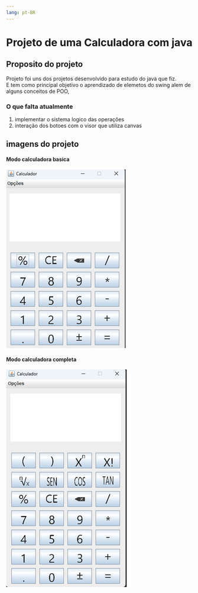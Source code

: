 ```yaml
---
lang: pt-BR
---
```


# Projeto de uma Calculadora com java


## Proposito do projeto

Projeto foi uns dos projetos desenvolvido para estudo do java que fiz. <br>
E tem como principal objetivo o aprendizado de elemetos do swing alem de alguns conceitos de POO, <br>

### O que falta atualmente 

1. implementar o sistema logico das operações
2. interação dos botoes com o visor que utiliza canvas

## imagens do projeto

#### Modo calculadora basica
![imagem calculadora](https://github.com/RicardoCamargoPS/Calculadora/blob/master/src/resources/capaBasica.png)

#### Modo calculadora completa
![imagem calculadora](https://github.com/RicardoCamargoPS/Calculadora/blob/master/src/resources/capaCompletaa.png)



